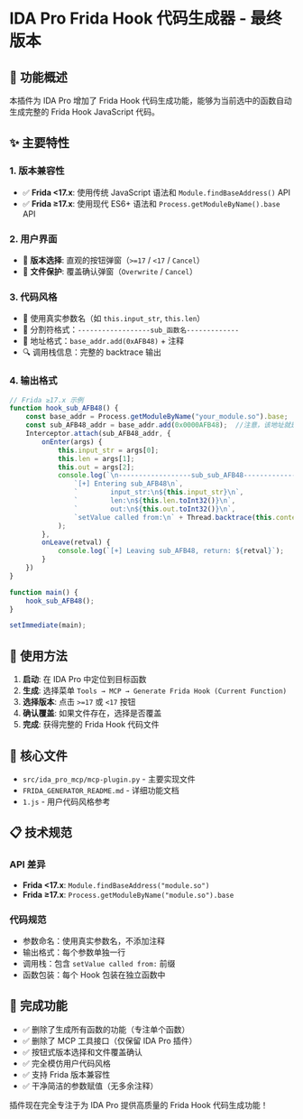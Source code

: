 # IDA Pro Frida Hook 代码生成器 - 最终版本

## 🎯 功能概述

本插件为 IDA Pro 增加了 Frida Hook 代码生成功能，能够为当前选中的函数自动生成完整的 Frida Hook JavaScript 代码。

## ✨ 主要特性

### 1. 版本兼容性
- ✅ **Frida <17.x**: 使用传统 JavaScript 语法和 `Module.findBaseAddress()` API
- ✅ **Frida ≥17.x**: 使用现代 ES6+ 语法和 `Process.getModuleByName().base` API

### 2. 用户界面
- 🔘 **版本选择**: 直观的按钮弹窗（`>=17` / `<17` / `Cancel`）
- 💾 **文件保护**: 覆盖确认弹窗（`Overwrite` / `Cancel`）

### 3. 代码风格
- 📝 使用真实参数名（如 `this.input_str`, `this.len`）
- 🎯 分割符格式：`------------------sub_函数名-------------`
- 📍 地址格式：`base_addr.add(0xAFB48)` + 注释
- 🔍 调用栈信息：完整的 backtrace 输出

### 4. 输出格式
```javascript
// Frida ≥17.x 示例
function hook_sub_AFB48() {
    const base_addr = Process.getModuleByName("your_module.so").base;
    const sub_AFB48_addr = base_addr.add(0x0000AFB48);  //注意，该地址就是函数的地址
    Interceptor.attach(sub_AFB48_addr, {
        onEnter(args) {
            this.input_str = args[0];
            this.len = args[1];
            this.out = args[2];
            console.log(`\n------------------sub_sub_AFB48-------------\n`,
                `[+] Entering sub_AFB48\n`,
                `        input_str:\n${this.input_str}\n`,
                `        len:\n${this.len.toInt32()}\n`,
                `        out:\n${this.out.toInt32()}\n`,
                `setValue called from:\n` + Thread.backtrace(this.context, Backtracer.ACCURATE).map(DebugSymbol.fromAddress).join('\n') + '\r\n'
            );
        },
        onLeave(retval) {
            console.log(`[+] Leaving sub_AFB48, return: ${retval}`);
        }
    })
}

function main() {
    hook_sub_AFB48();
}

setImmediate(main);
```

## 🔧 使用方法

1. **启动**: 在 IDA Pro 中定位到目标函数
2. **生成**: 选择菜单 `Tools → MCP → Generate Frida Hook (Current Function)`
3. **选择版本**: 点击 `>=17` 或 `<17` 按钮
4. **确认覆盖**: 如果文件存在，选择是否覆盖
5. **完成**: 获得完整的 Frida Hook 代码文件

## 📁 核心文件

- `src/ida_pro_mcp/mcp-plugin.py` - 主要实现文件
- `FRIDA_GENERATOR_README.md` - 详细功能文档
- `1.js` - 用户代码风格参考

## 📋 技术规范

### API 差异
- **Frida <17.x**: `Module.findBaseAddress("module.so")`
- **Frida ≥17.x**: `Process.getModuleByName("module.so").base`

### 代码规范
- 参数命名：使用真实参数名，不添加注释
- 输出格式：每个参数单独一行
- 调用栈：包含 `setValue called from:` 前缀
- 函数包装：每个 Hook 包装在独立函数中

## 🎉 完成功能

- ✅ 删除了生成所有函数的功能（专注单个函数）
- ✅ 删除了 MCP 工具接口（仅保留 IDA Pro 插件）
- ✅ 按钮式版本选择和文件覆盖确认
- ✅ 完全模仿用户代码风格
- ✅ 支持 Frida 版本兼容性
- ✅ 干净简洁的参数赋值（无多余注释）

插件现在完全专注于为 IDA Pro 提供高质量的 Frida Hook 代码生成功能！